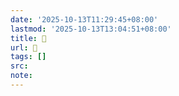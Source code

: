 ```yaml
---
date: '2025-10-13T11:29:45+08:00'
lastmod: '2025-10-13T13:04:51+08:00'
title: 󰢻
url: 󰢻
tags: []
src:
note:
---
```

